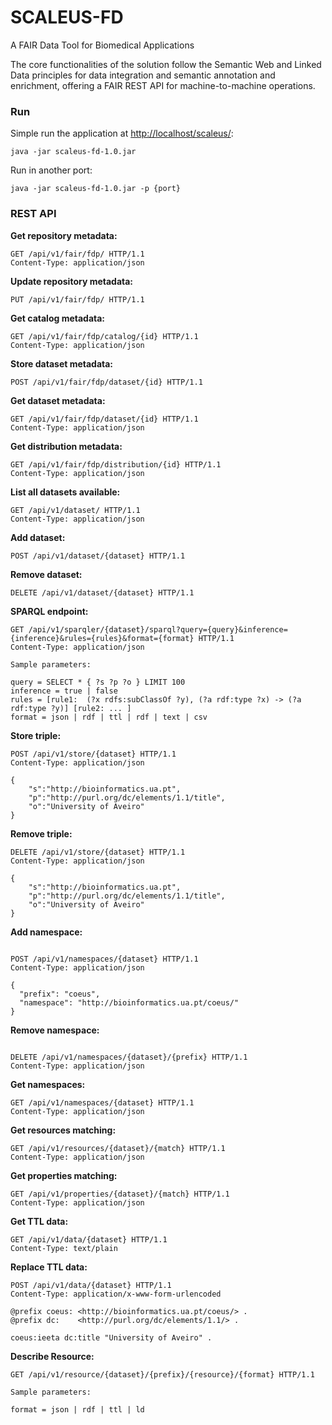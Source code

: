 # SCALEUS-FD
A FAIR Data Tool for Biomedical Applications

The core functionalities of the solution follow the Semantic Web and Linked Data principles for data integration and semantic annotation and enrichment, offering a FAIR REST API for machine-to-machine operations.

### Run 

Simple run the application at [http://localhost/scaleus/](http://localhost/scaleus/):

```
java -jar scaleus-fd-1.0.jar
```

Run in another port:

```
java -jar scaleus-fd-1.0.jar -p {port}
```

### REST API

**Get repository metadata:**

```
GET /api/v1/fair/fdp/ HTTP/1.1
Content-Type: application/json
```


**Update repository metadata:**

```
PUT /api/v1/fair/fdp/ HTTP/1.1
```

**Get catalog metadata:**

```
GET /api/v1/fair/fdp/catalog/{id} HTTP/1.1
Content-Type: application/json
```

**Store dataset metadata:**

```
POST /api/v1/fair/fdp/dataset/{id} HTTP/1.1
```

**Get dataset metadata:**

```
GET /api/v1/fair/fdp/dataset/{id} HTTP/1.1
Content-Type: application/json
```

**Get distribution metadata:**

```
GET /api/v1/fair/fdp/distribution/{id} HTTP/1.1
Content-Type: application/json
```

**List all datasets available:**

```
GET /api/v1/dataset/ HTTP/1.1
Content-Type: application/json
```

**Add dataset:**

```
POST /api/v1/dataset/{dataset} HTTP/1.1
```

**Remove dataset:**

```
DELETE /api/v1/dataset/{dataset} HTTP/1.1
```

**SPARQL endpoint:**

```
GET /api/v1/sparqler/{dataset}/sparql?query={query}&inference={inference}&rules={rules}&format={format} HTTP/1.1
Content-Type: application/json

Sample parameters:

query = SELECT * { ?s ?p ?o } LIMIT 100
inference = true | false
rules = [rule1:  (?x rdfs:subClassOf ?y), (?a rdf:type ?x) -> (?a rdf:type ?y)] [rule2: ... ]
format = json | rdf | ttl | rdf | text | csv

```

**Store triple:**

```
POST /api/v1/store/{dataset} HTTP/1.1
Content-Type: application/json

{
    "s":"http://bioinformatics.ua.pt",
    "p":"http://purl.org/dc/elements/1.1/title",
    "o":"University of Aveiro"
}
```

**Remove triple:**

```
DELETE /api/v1/store/{dataset} HTTP/1.1
Content-Type: application/json

{
    "s":"http://bioinformatics.ua.pt",
    "p":"http://purl.org/dc/elements/1.1/title",
    "o":"University of Aveiro"
}
```

**Add namespace:**

```

POST /api/v1/namespaces/{dataset} HTTP/1.1
Content-Type: application/json

{
  "prefix": "coeus",
  "namespace": "http://bioinformatics.ua.pt/coeus/"
}
```

**Remove namespace:**

```

DELETE /api/v1/namespaces/{dataset}/{prefix} HTTP/1.1
Content-Type: application/json

```

**Get namespaces:**

```
GET /api/v1/namespaces/{dataset} HTTP/1.1
Content-Type: application/json
```

**Get resources matching:**

```
GET /api/v1/resources/{dataset}/{match} HTTP/1.1
Content-Type: application/json
```

**Get properties matching:**

```
GET /api/v1/properties/{dataset}/{match} HTTP/1.1
Content-Type: application/json
```

**Get TTL data:**

```
GET /api/v1/data/{dataset} HTTP/1.1
Content-Type: text/plain
```

**Replace TTL data:**

```
POST /api/v1/data/{dataset} HTTP/1.1
Content-Type: application/x-www-form-urlencoded

@prefix coeus: <http://bioinformatics.ua.pt/coeus/> .
@prefix dc:    <http://purl.org/dc/elements/1.1/> .

coeus:ieeta dc:title "University of Aveiro" .
```

**Describe Resource:**

```
GET /api/v1/resource/{dataset}/{prefix}/{resource}/{format} HTTP/1.1

Sample parameters:

format = json | rdf | ttl | ld 
```
